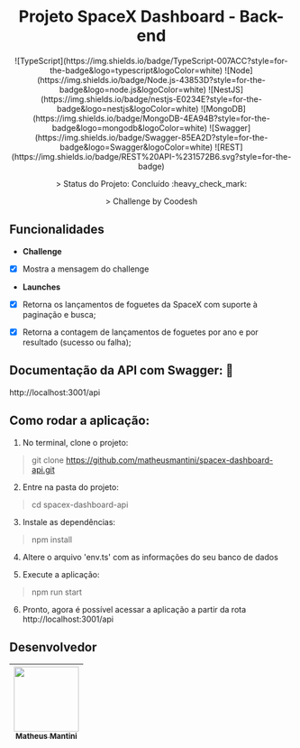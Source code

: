 <h1 align="center"> Projeto SpaceX Dashboard - Back-end </h1>
<p align="center">
![TypeScript](https://img.shields.io/badge/TypeScript-007ACC?style=for-the-badge&logo=typescript&logoColor=white)
![Node](https://img.shields.io/badge/Node.js-43853D?style=for-the-badge&logo=node.js&logoColor=white)
![NestJS](https://img.shields.io/badge/nestjs-E0234E?style=for-the-badge&logo=nestjs&logoColor=white)
![MongoDB](https://img.shields.io/badge/MongoDB-4EA94B?style=for-the-badge&logo=mongodb&logoColor=white)
![Swagger](https://img.shields.io/badge/Swagger-85EA2D?style=for-the-badge&logo=Swagger&logoColor=white)
![REST](https://img.shields.io/badge/REST%20API-%231572B6.svg?style=for-the-badge)
</p>
    
<p align="center">> Status do Projeto: Concluído :heavy_check_mark:</p>
<p align="center">> Challenge by Coodesh</p>
    
## Funcionalidades

- **Challenge**

- [x] Mostra a mensagem do challenge

- **Launches**

- [x] Retorna os lançamentos de foguetes da SpaceX com suporte à paginação e busca;
- [x] Retorna a contagem de lançamentos de foguetes por ano e por resultado (sucesso ou falha);


## Documentação da API com Swagger: :page_facing_up:	
http://localhost:3001/api

## Como rodar a aplicação:

1. No terminal, clone o projeto:
> git clone https://github.com/matheusmantini/spacex-dashboard-api.git

2. Entre na pasta do projeto:
> cd spacex-dashboard-api

3. Instale as dependências:
> npm install

4. Altere o arquivo 'env.ts' com as informações do seu banco de dados

5. Execute a aplicação:
> npm run start

6. Pronto, agora é possível acessar a aplicação a partir da rota http://localhost:3001/api

## Desenvolvedor

| [<img src="https://avatars.githubusercontent.com/u/71985890?v=4" width=115 > <br> <sub> Matheus Mantini </sub>](https://github.com/matheusmantini) |
| :------------------------------------------------------------------------------------------------------------------------------------------------: |
